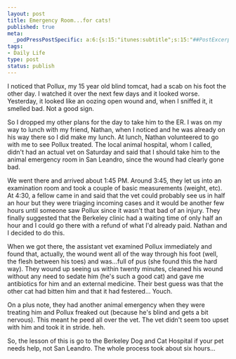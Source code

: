 ```yaml
--- 
layout: post
title: Emergency Room...for cats!
published: true
meta: 
  _podPressPostSpecific: a:6:{s:15:"itunes:subtitle";s:15:"##PostExcerpt##";s:14:"itunes:summary";s:15:"##PostExcerpt##";s:15:"itunes:keywords";s:17:"##WordPressCats##";s:13:"itunes:author";s:10:"##Global##";s:15:"itunes:explicit";s:2:"No";s:12:"itunes:block";s:2:"No";}
tags: 
- Daily Life
type: post
status: publish
---
```

I noticed that Pollux, my 15 year old blind tomcat, had a scab on his foot the other day. I watched it over the next few days and it looked worse. Yesterday, it looked like an oozing open wound and, when I sniffed it, it smelled bad. Not a good sign.

So I dropped my other plans for the day to take him to the ER. I was on my way to lunch with my friend, Nathan, when I noticed and he was already on his way there so I did make my lunch. At lunch, Nathan volunteered to go with me to see Pollux treated. The local animal hospital, whom I called, didn't had an actual vet on Saturday and said that I should take him to the animal emergency room in San Leandro, since the wound had clearly gone bad.

We went there and arrived about 1:45 PM. Around 3:45, they let us into an examination room and took a couple of basic measurements (weight, etc). At 4:30, a fellow came in and said that the vet could probably see us in half an hour but they were triaging incoming cases and it would be another few hours until someone saw Pollux since it wasn't that bad of an injury. They finally suggested that the Berkeley clinic had a waiting time of only half an hour and I could go there with a refund of what I'd already paid. Nathan and I decided to do this.

When we got there, the assistant vet examined Pollux immediately and found that, actually, the wound went all of the way through his foot (well, the flesh between his toes) and was...full of pus (she found this the hard way). They wound up seeing us within twenty minutes, cleaned his wound without any need to sedate him (he's such a good cat) and gave me antibiotics for him and an external medicine. Their best guess was that the other cat had bitten him and that it had festered... Youch.

On a plus note, they had another animal emergency when they were treating him and Pollux freaked out (because he's blind and gets a bit nervous). This meant he peed all over the vet. The vet didn't seem too upset with him and took it in stride. heh.

So, the lesson of this is go to the Berkeley Dog and Cat Hospital if your pet needs help, not San Leandro. The whole process took about six hours...
